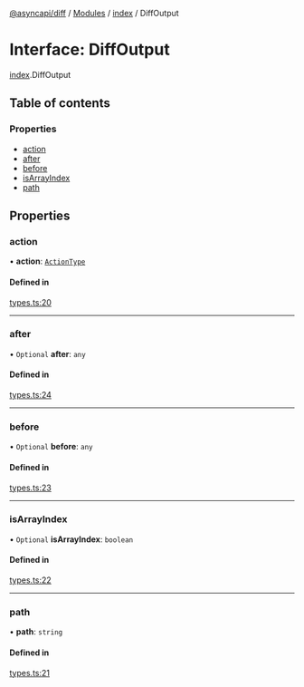 [@asyncapi/diff](../README.md) / [Modules](../modules.md) / [index](../modules/index.md) / DiffOutput

# Interface: DiffOutput

[index](../modules/index.md).DiffOutput

## Table of contents

### Properties

- [action](index.DiffOutput.md#action)
- [after](index.DiffOutput.md#after)
- [before](index.DiffOutput.md#before)
- [isArrayIndex](index.DiffOutput.md#isarrayindex)
- [path](index.DiffOutput.md#path)

## Properties

### action

• **action**: [`ActionType`](../modules/index.md#actiontype)

#### Defined in

[types.ts:20](https://github.com/ron-debajyoti/diff/blob/83bb482/src/types.ts#L20)

___

### after

• `Optional` **after**: `any`

#### Defined in

[types.ts:24](https://github.com/ron-debajyoti/diff/blob/83bb482/src/types.ts#L24)

___

### before

• `Optional` **before**: `any`

#### Defined in

[types.ts:23](https://github.com/ron-debajyoti/diff/blob/83bb482/src/types.ts#L23)

___

### isArrayIndex

• `Optional` **isArrayIndex**: `boolean`

#### Defined in

[types.ts:22](https://github.com/ron-debajyoti/diff/blob/83bb482/src/types.ts#L22)

___

### path

• **path**: `string`

#### Defined in

[types.ts:21](https://github.com/ron-debajyoti/diff/blob/83bb482/src/types.ts#L21)
